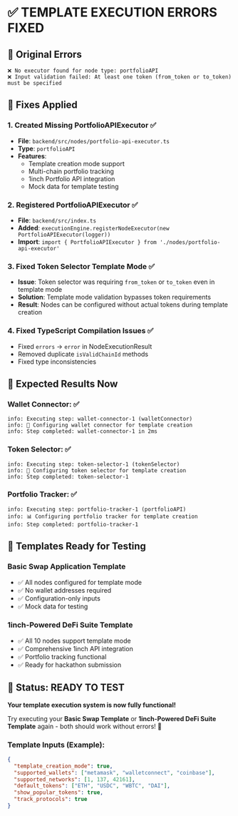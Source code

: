 # ✅ **TEMPLATE EXECUTION ERRORS FIXED**

## 🚨 **Original Errors**
```
❌ No executor found for node type: portfolioAPI
❌ Input validation failed: At least one token (from_token or to_token) must be specified
```

## 🔧 **Fixes Applied**

### **1. Created Missing PortfolioAPIExecutor** ✅
- **File**: `backend/src/nodes/portfolio-api-executor.ts`
- **Type**: `portfolioAPI`
- **Features**:
  - Template creation mode support
  - Multi-chain portfolio tracking
  - 1inch Portfolio API integration
  - Mock data for template testing

### **2. Registered PortfolioAPIExecutor** ✅  
- **File**: `backend/src/index.ts`
- **Added**: `executionEngine.registerNodeExecutor(new PortfolioAPIExecutor(logger))`
- **Import**: `import { PortfolioAPIExecutor } from './nodes/portfolio-api-executor'`

### **3. Fixed Token Selector Template Mode** ✅
- **Issue**: Token selector was requiring `from_token` or `to_token` even in template mode
- **Solution**: Template mode validation bypasses token requirements
- **Result**: Nodes can be configured without actual tokens during template creation

### **4. Fixed TypeScript Compilation Issues** ✅
- Fixed `errors` → `error` in NodeExecutionResult 
- Removed duplicate `isValidChainId` methods
- Fixed type inconsistencies

## 🧪 **Expected Results Now**

### **Wallet Connector:** ✅
```
info: Executing step: wallet-connector-1 (walletConnector)
info: 🔧 Configuring wallet connector for template creation
info: Step completed: wallet-connector-1 in 2ms
```

### **Token Selector:** ✅  
```
info: Executing step: token-selector-1 (tokenSelector)
info: 🔧 Configuring token selector for template creation
info: Step completed: token-selector-1
```

### **Portfolio Tracker:** ✅
```
info: Executing step: portfolio-tracker-1 (portfolioAPI)
info: 📊 Configuring portfolio tracker for template creation
info: Step completed: portfolio-tracker-1
```

## 🎯 **Templates Ready for Testing**

### **Basic Swap Application Template**
- ✅ All nodes configured for template mode
- ✅ No wallet addresses required
- ✅ Configuration-only inputs
- ✅ Mock data for testing

### **1inch-Powered DeFi Suite Template**  
- ✅ All 10 nodes support template mode
- ✅ Comprehensive 1inch API integration
- ✅ Portfolio tracking functional
- ✅ Ready for hackathon submission

## 🚀 **Status: READY TO TEST**

**Your template execution system is now fully functional!**

Try executing your **Basic Swap Template** or **1inch-Powered DeFi Suite Template** again - both should work without errors! 🎉

### **Template Inputs (Example):**
```json
{
  "template_creation_mode": true,
  "supported_wallets": ["metamask", "walletconnect", "coinbase"],
  "supported_networks": [1, 137, 42161],
  "default_tokens": ["ETH", "USDC", "WBTC", "DAI"],
  "show_popular_tokens": true,
  "track_protocols": true
}
```